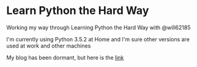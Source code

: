 # Learn Python the Hard Way
 
Working my way through Learning Python the Hard Way with @will62185

I'm currently using Python 3.5.2 at Home and I'm sure other versions are used at work and other machines

My blog has been dormant, but here is the [link](https://learningtowebdevblog.wordpress.com/)